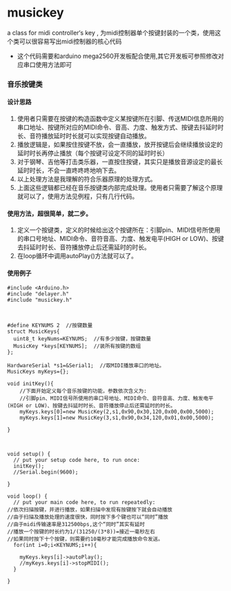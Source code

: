 # musickey
a class for midi  controller‘s key , 为midi控制器单个按键封装的一个类，使用这个类可以很容易写出midi控制器的核心代码
+ 这个代码需要和arduino mega2560开发板配合使用,其它开发板可参照修改对应串口使用方法即可

### 音乐按键类
#### 设计思路
1. 使用者只需要在按键的构造函数中定义某按键所在引脚、传送MIDI信息所用的串口地址、按键所对应的MIDI命令、音高、力度、触发方式、按键去抖延时时长、音符播放延时时长就可以实现按键自动播放。
2. 播放逻辑是，如果按住按键不放，会一直播放，放开按键后会继续播放设定的延时时长再停止播放（每个按键可设定不同的延时时长）
3. 对于钢琴、吉他等打击类乐器，一直按住按键，其实只是播放音源设定的最长延时时长，不会一直咚咚咚地响下去。
4. 以上处理方法是我理解的符合乐器原理的处理方式。
5. 上面这些逻辑都已经在音乐按键类内部完成处理。使用者只需要了解这个原理就可以了，使用方法见例程，只有几行代码。

#### 使用方法，超很简单，就二步。
1. 定义一个按键类，定义的时候给出这个按键所在：引脚pin、MIDI信号所使用的串口号地址、MIDI命令、音符音高、力度、触发电平(HIGH or LOW)、按键去抖延时时长、音符播放停止后还需延时的时长。
2. 在loop循环中调用autoPlay()方法就可以了。


#### 使用例子
```
#include <Arduino.h>
#include "delayer.h"
#include "musickey.h"



#define KEYNUMS 2  //按键数量
struct MusicKeys{
  uint8_t keyNums=KEYNUMS;  //有多少按键，按键数量 
  MusicKey *keys[KEYNUMS];  //装所有按键的数组
};

HardwareSerial *s1=&Serial1;  //取MIDI播放串口的地址。
MusicKeys myKeys={};

void initKey(){
    //下面开始定义每个音乐按键的功能，参数依次含义为:
    //引脚pin、MIDI信号所使用的串口号地址、MIDI命令、音符音高、力度、触发电平(HIGH or LOW)、按键去抖延时时长、音符播放停止后还需延时的时长。
    myKeys.keys[0]=new MusicKey(2,s1,0x90,0x30,120,0x00,0x00,5000);  
    myKeys.keys[1]=new MusicKey(3,s1,0x90,0x34,120,0x01,0x00,5000);  

}



void setup() {
  // put your setup code here, to run once:
  initKey();
  //Serial.begin(9600);
  
}

void loop() {
  // put your main code here, to run repeatedly:
//依次扫描按键，并进行播放，如果扫描中发现有按键按下就会自动播放
//由于扫描及播放处理的速度很快，同时按下多个键也可以“同时”播放
//由于midi传输速率是312500bps,这个“同时”其实有延时
//播放一个按键的时长约为1/(31250/(3*8))=接近一毫秒左右
//如果同时按下十个按键，则需要约10毫秒才能完成播放命令发送。
  for(int i=0;i<KEYNUMS;i++){
  
    myKeys.keys[i]->autoPlay();
    //myKeys.keys[i]->stopMIDI();
  }

}
```
